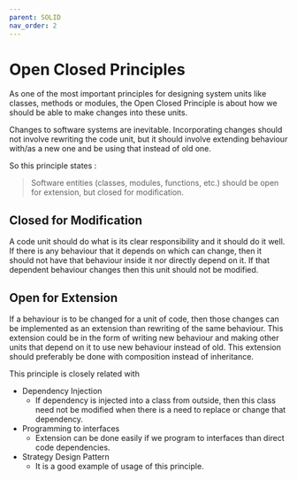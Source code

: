 ```yaml
---
parent: SOLID
nav_order: 2
---
```


# Open Closed Principles

As one of the most important principles for designing system units like classes, methods or modules, the Open Closed Principle is about how we should be able to make changes into these units.

Changes to software systems are inevitable. Incorporating changes should not involve rewriting the code unit, but it should involve extending behaviour with/as a new one and be using that instead of old one.

So this principle states :
> Software entities (classes, modules, functions, etc.) should be open for extension, but closed for modification.

## Closed for Modification
A code unit should do what is its clear responsibility and it should do it well. If there is any behaviour that it depends on which can change, then it should not have that behaviour inside it nor directly depend on it. If that dependent behaviour changes then this unit should not be modified.

## Open for Extension
If a behaviour is to be changed for a unit of code, then those changes can be implemented as an extension than rewriting of the same behaviour. This extension could be in the form of writing new behaviour and making other units that depend on it to use new behaviour instead of old. This extension should preferably be done with composition instead of inheritance.


This principle is closely related with
* Dependency Injection
  * If dependency is injected into a class from outside, then this class need not be modified when there is a need to replace or change that dependency.
* Programming to interfaces
  * Extension can be done easily if we program to interfaces than direct code dependencies.
* Strategy Design Pattern
  * It is a good example of usage of this principle.  